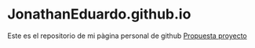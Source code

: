 
# JonathanEduardo.github.io

Este es el repositorio de mi pàgina personal de github
[Propuesta proyecto](https://jonathaneduardo.github.io/Propuesta.html)
